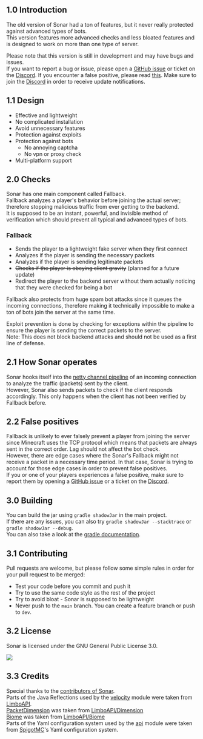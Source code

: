 <html lang="en">
  <body>
    <h2>1.0 Introduction</h2>
    <p>
      The old version of Sonar had a ton of features, but it never really protected
      against advanced types of bots.
      <br>
      This version features more advanced checks and less bloated features
      and is designed to work on more than one type of server.
    </p>
    <p>
      Please note that this version is still in development and may have bugs and issues.
      <br>
      If you want to report a bug or issue, please open a <a href="https://github.com/jonesdevelopment/sonar-antibot/issues">GitHub issue</a> or ticket on the <a href="https://jonesdev.xyz/discord/">Discord</a>.
      If you encounter a false positive, please read <a href="https://github.com/jonesdevelopment/sonar-antibot/#22-false-positives">this</a>.
      Make sure to join the <a href="https://jonesdev.xyz/discord/">Discord</a> in order to receive update notifications.
    </p>
    <h2>1.1 Design</h2>
    <ul>
      <li>
        Effective and lightweight
      </li>
      <li>
        No complicated installation
      </li>
      <li>
        Avoid unnecessary features
      </li>
      <li>
        Protection against exploits
      </li>
      <li>
        Protection against bots
        <ul>
          <li>
            No annoying captcha
          </li>
          <li>
            No vpn or proxy check
          </li>
        </ul>
      </li>
      <li>
        Multi-platform support
      </li>
    </ul>
    <h2>2.0 Checks</h2>
    <p>
      Sonar has one main component called Fallback.
      <br>
      Fallback analyzes a player's behavior before joining the actual server; therefore
      stopping malicious traffic from ever getting to the backend.
      <br>
      It is supposed to be an instant, powerful, and invisible method of verification
      which should prevent all typical and advanced types of bots.
      <br>
      <h3>Fallback</h3>
      <ul>
        <li>
          Sends the player to a lightweight fake server when they first connect
        </li>
        <li>
          Analyzes if the player is sending the necessary packets
        </li>
        <li>
          Analyzes if the player is sending legitimate packets
        </li>
        <li>
          <s>Checks if the player is obeying client gravity</s> (planned for a future update)
        </li>
        <li>
          Redirect the player to the backend server without them actually noticing that they
          were checked for being a bot
        </li>
      </ul>
      Fallback also protects from huge spam bot attacks since it queues the incoming connections,
      therefore making it technically impossible to make a ton of bots join the server at the same time.
    </p>
    <p>
      Exploit prevention is done by checking for exceptions within the pipeline to ensure
      the player is sending the correct packets to the server.
      <br>
      Note: This does not block backend attacks and should not be used as a first line of defense.
    </p>
    <h2>2.1 How Sonar operates</h2>
    <p>
      Sonar hooks itself into the <a href="https://netty.io/4.1/api/io/netty/channel/ChannelPipeline.html">netty channel pipeline</a> of an
      incoming connection to analyze the traffic (packets) sent by the client.
      <br>
      However, Sonar also sends packets to check if the client responds accordingly.
      This only happens when the client has not been verified by Fallback before.
    </p>
    <h2>2.2 False positives</h2>
    <p>
      Fallback is unlikely to ever falsely prevent a player from joining the server
      since Minecraft uses the TCP protocol which means that packets are always sent in the
      correct order. Lag should not affect the bot check.
      <br>
      However, there are edge cases where the Sonar's Fallback might not receive a packet
      in a necessary time period. In that case, Sonar is trying to account for those edge
      cases in order to prevent false positives.
      <br>
      If you or one of your players experiences a false positive, make sure to report them
      by opening a <a href="https://github.com/jonesdevelopment/sonar-antibot/issues">GitHub issue</a> or a ticket on the <a href="https://jonesdev.xyz/discord/">Discord</a>.
    </p>
    <h2>3.0 Building</h2>
    <p>
      You can build the jar using <code>gradle shadowJar</code> in the main project.
      <br>
      If there are any issues, you can also try <code>gradle shadowJar --stacktrace</code>
      or <code>gradle shadowJar --debug</code>.
      <br>
      You can also take a look at the <a href="https://docs.gradle.org/current/userguide/userguide.html">gradle documentation</a>.
    </p>
    <h2>3.1 Contributing</h2>
    Pull requests are welcome, but please follow some simple rules in order for your
    pull request to be merged:
    <br>
    <ul>
      <li>
        Test your code before you commit and push it
      </li>
      <li>
        Try to use the same code style as the rest of the project
      </li>
      <li>
        Try to avoid bloat - Sonar is supposed to be lightweight
      </li>
      <li>
        Never push to the <code>main</code> branch. You can create a feature branch or push to <code>dev</code>.
      </li>
    </ul>
    <h2>3.2 License</h2>
    <p>
      Sonar is licensed under the GNU General Public License 3.0.
    </p>
    <a href="https://www.gnu.org/licenses/gpl-3.0"><img src="https://img.shields.io/badge/License-GPLv3-blue.svg"/></a>
    <h2>3.3 Credits</h2>
    <p>
      Special thanks to the <a href="https://github.com/jonesdevelopment/sonar-antibot/graphs/contributors">contributors of Sonar</a>.
      <br>
      Parts of the Java Reflections used by the <a href="https://github.com/jonesdevelopment/sonar-antibot/tree/main/velocity">velocity</a> module were taken from <a href="https://github.com/Elytrium/LimboAPI">LimboAPI</a>.
      <br>
      <a href="https://github.com/jonesdevelopment/sonar-antibot/blob/main/common/src/main/java/jones/sonar/common/fallback/dimension/PacketDimension.java">PacketDimension</a> was taken from <a href="https://github.com/Elytrium/LimboAPI/blob/master/api/src/main/java/net/elytrium/limboapi/api/chunk/Dimension.java">LimboAPI/Dimension</a>
      <br>
      <a href="https://github.com/jonesdevelopment/sonar-antibot/blob/main/velocity/src/main/java/jones/sonar/velocity/fallback/dimension/Biome.java">Biome</a> was taken from <a href="https://github.com/Elytrium/LimboAPI/blob/master/plugin/src/main/java/net/elytrium/limboapi/material/Biome.java">LimboAPI/Biome</a>
      <br>
      Parts of the Yaml configuration system used by the <a href="https://github.com/jonesdevelopment/sonar-antibot/tree/main/api">api</a> module were taken from <a href="https://github.com/SpigotMC">SpigotMC</a>'s Yaml configuration system.
    </p>
  </body>
</html>
